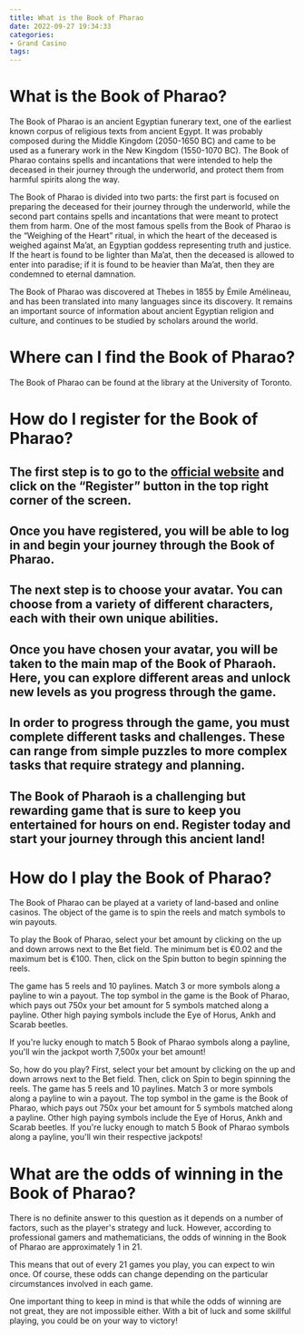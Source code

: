 ```yaml
---
title: What is the Book of Pharao
date: 2022-09-27 19:34:33
categories:
- Grand Casino
tags:
---
```



#  What is the Book of Pharao?

The Book of Pharao is an ancient Egyptian funerary text, one of the earliest known corpus of religious texts from ancient Egypt. It was probably composed during the Middle Kingdom (2050-1650 BC) and came to be used as a funerary work in the New Kingdom (1550-1070 BC). The Book of Pharao contains spells and incantations that were intended to help the deceased in their journey through the underworld, and protect them from harmful spirits along the way.

The Book of Pharao is divided into two parts: the first part is focused on preparing the deceased for their journey through the underworld, while the second part contains spells and incantations that were meant to protect them from harm. One of the most famous spells from the Book of Pharao is the “Weighing of the Heart” ritual, in which the heart of the deceased is weighed against Ma’at, an Egyptian goddess representing truth and justice. If the heart is found to be lighter than Ma’at, then the deceased is allowed to enter into paradise; if it is found to be heavier than Ma’at, then they are condemned to eternal damnation.

The Book of Pharao was discovered at Thebes in 1855 by Émile Amélineau, and has been translated into many languages since its discovery. It remains an important source of information about ancient Egyptian religion and culture, and continues to be studied by scholars around the world.

#  Where can I find the Book of Pharao?

The Book of Pharao can be found at the library at the University of Toronto.

#  How do I register for the Book of Pharao?

## The first step is to go to the [official website](https://www.bookofpharaoh.com/) and click on the “Register” button in the top right corner of the screen.

## Once you have registered, you will be able to log in and begin your journey through the Book of Pharao.

## The next step is to choose your avatar. You can choose from a variety of different characters, each with their own unique abilities.

## Once you have chosen your avatar, you will be taken to the main map of the Book of Pharaoh. Here, you can explore different areas and unlock new levels as you progress through the game.

## In order to progress through the game, you must complete different tasks and challenges. These can range from simple puzzles to more complex tasks that require strategy and planning.

## The Book of Pharaoh is a challenging but rewarding game that is sure to keep you entertained for hours on end. Register today and start your journey through this ancient land!

#  How do I play the Book of Pharao?

The Book of Pharao can be played at a variety of land-based and online casinos. The object of the game is to spin the reels and match symbols to win payouts.

To play the Book of Pharao, select your bet amount by clicking on the up and down arrows next to the Bet field. The minimum bet is €0.02 and the maximum bet is €100. Then, click on the Spin button to begin spinning the reels.

The game has 5 reels and 10 paylines. Match 3 or more symbols along a payline to win a payout. The top symbol in the game is the Book of Pharao, which pays out 750x your bet amount for 5 symbols matched along a payline. Other high paying symbols include the Eye of Horus, Ankh and Scarab beetles.

If you're lucky enough to match 5 Book of Pharao symbols along a payline, you'll win the jackpot worth 7,500x your bet amount!

So, how do you play? First, select your bet amount by clicking on the up and down arrows next to the Bet field. Then, click on Spin to begin spinning the reels. The game has 5 reels and 10 paylines. Match 3 or more symbols along a payline to win a payout. The top symbol in the game is the Book of Pharao, which pays out 750x your bet amount for 5 symbols matched along a payline. Other high paying symbols include the Eye of Horus, Ankh and Scarab beetles. If you're lucky enough to match 5 Book of Pharao symbols along a payline, you'll win their respective jackpots!

#  What are the odds of winning in the Book of Pharao?

There is no definite answer to this question as it depends on a number of factors, such as the player's strategy and luck. However, according to professional gamers and mathematicians, the odds of winning in the Book of Pharao are approximately 1 in 21.

This means that out of every 21 games you play, you can expect to win once. Of course, these odds can change depending on the particular circumstances involved in each game.

One important thing to keep in mind is that while the odds of winning are not great, they are not impossible either. With a bit of luck and some skillful playing, you could be on your way to victory!